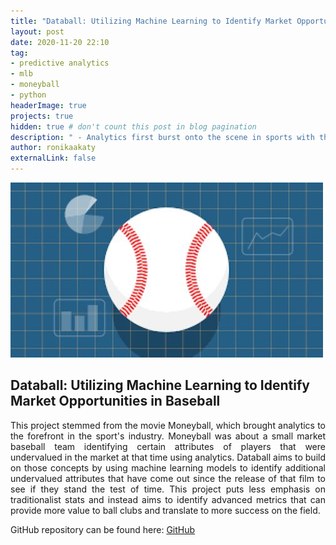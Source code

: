 ```yaml
---
title: "Databall: Utilizing Machine Learning to Identify Market Opportunities in Baseball"
layout: post
date: 2020-11-20 22:10
tag: 
- predictive analytics
- mlb
- moneyball
- python
headerImage: true
projects: true
hidden: true # don't count this post in blog pagination
description: " - Analytics first burst onto the scene in sports with the movie Moneyball. How have those principles changed over time and has the introduction of advanced metrics made it even harder to gain an edge?"
author: ronikaakaty
externalLink: false
---
```


![Screenshot](/assets/images/databall.jpg)

## Databall: Utilizing Machine Learning to Identify Market Opportunities in Baseball
<p align='justify'>This project stemmed from the movie Moneyball, which brought analytics to the forefront in the sport's industry. Moneyball was about a small market baseball team identifying certain attributes of players that were undervalued in the market at that time using analytics. Databall aims to build on those concepts by using machine learning models to identify additional undervalued attributes that have come out since the release of that film to see if they stand the test of time. This project puts less emphasis on traditionalist stats and instead aims to identify advanced metrics that can provide more value to ball clubs and translate to more success on the field.</p>

GitHub repository can be found here: [GitHub]( https://github.com/ronikaakaty/Projects/tree/main/Predictive%20Analytics-%20Databall)
